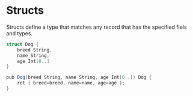 # Structs

Structs define a type that matches any record that has the specified fiels and types.
```cs
struct Dog {
    breed String,
    name String,
    age Int[0..]
}

pub Dog(breed String, name String, age Int[0..]) Dog {
    ret { breed=breed, name=name, age=age };
}
```

